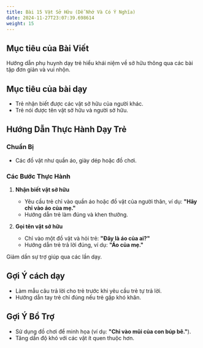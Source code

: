 ```yaml
---
title: Bài 15 Vật Sở Hữu (Dễ Nhớ Và Có Ý Nghĩa)
date: 2024-11-27T23:07:39.698614
weight: 15
---
```


## Mục tiêu của Bài Viết  
Hướng dẫn phụ huynh dạy trẻ hiểu khái niệm về sở hữu thông qua các bài tập đơn giản và vui nhộn.

## Mục tiêu của bài dạy  
- Trẻ nhận biết được các vật sở hữu của người khác.  
- Trẻ nói được tên vật sở hữu và người sở hữu.  

## Hướng Dẫn Thực Hành Dạy Trẻ  

### Chuẩn Bị  
- Các đồ vật như quần áo, giày dép hoặc đồ chơi.  

### Các Bước Thực Hành  
1. **Nhận biết vật sở hữu**  
   - Yêu cầu trẻ chỉ vào quần áo hoặc đồ vật của người thân, ví dụ: **"Hãy chỉ vào áo của mẹ."**  
   - Hướng dẫn trẻ làm đúng và khen thưởng.  

2. **Gọi tên vật sở hữu**  
   - Chỉ vào một đồ vật và hỏi trẻ: **"Đây là áo của ai?"**  
   - Hướng dẫn trẻ trả lời đúng, ví dụ: **"Áo của mẹ."**  

Giảm dần sự trợ giúp qua các lần dạy.  

## Gợi Ý cách dạy  
- Làm mẫu câu trả lời cho trẻ trước khi yêu cầu trẻ tự trả lời.  
- Hướng dẫn tay trẻ chỉ đúng nếu trẻ gặp khó khăn.  

## Gợi Ý Bổ Trợ  
- Sử dụng đồ chơi để minh họa (ví dụ: **"Chỉ vào mũi của con búp bê."**).  
- Tăng dần độ khó với các vật ít quen thuộc hơn.  

